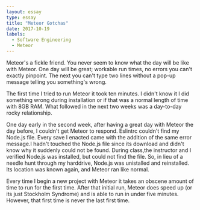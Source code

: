 ```yaml
---
layout: essay
type: essay
title: "Meteor Gotchas"
date: 2017-10-19
labels:
  - Software Engineering
  - Meteor
---
```



Meteor's a fickle friend. You never seem to know what the day will be like with Meteor. One day will be great; workable run times, no errors you can't exactly pinpoint. The next you can't type two lines without a pop-up message telling you something's wrong. 

The first time I tried to run Meteor it took ten minutes. I didn't know it I did something wrong during installation or if that was a normal length of time with 8GB RAM. What followed in the next two weeks was a day-to-day rocky relationship.

One day early in the second week, after having a great day with Meteor the day before, I couldn't get Meteor to respond. Eslintrc couldn't find my Node.js file. Every save I enacted came with the addition of the same error message.I hadn't touched the Node.js file since its download and didn't know why it suddenly could not be found. During class,the instructor and I verified Node.js was installed, but could not find the file. So, in lieu of a needle hunt through my harddrive, Node.js was unistalled and reinstalled. Its location was known again, and Meteor ran like normal.

Every time I begin a new project with Meteor it takes an obscene amount of time to run for the first time. After that initial run, Meteor does speed up (or its just Stockholm Syndrome) and is able to run in under five minutes. However, that first time is never the last first time. 
